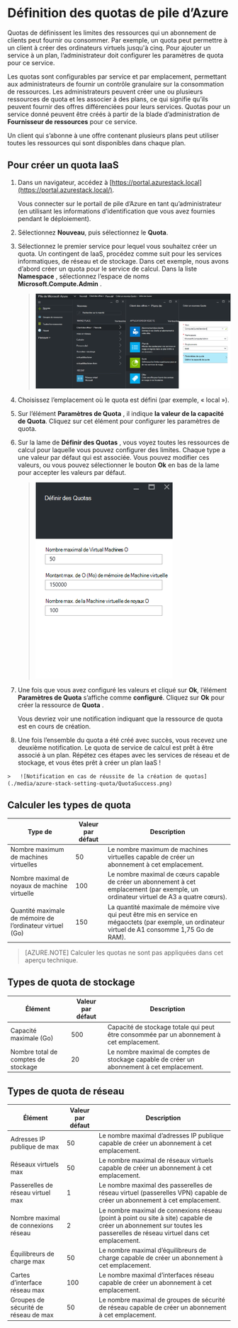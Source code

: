 <properties
    pageTitle="Quotas de pile Azure | Microsoft Azure"
    description="Administrateurs de définir des quotas pour limiter la quantité maximale de ressources locataires ayant accès à."
    services="azure-stack"
    documentationCenter=""
    authors="mattmcg"
    manager="byronr"
    editor=""/>

<tags
    ms.service="azure-stack"
    ms.workload="na"
    ms.tgt_pltfrm="na"
    ms.devlang="na"
    ms.topic="get-started-article"
    ms.date="09/26/2016"
    ms.author="mattmcg"/>



# <a name="set-quotas-in-azure-stack"></a>Définition des quotas de pile d’Azure

Quotas de définissent les limites des ressources qui un abonnement de clients peut fournir ou consommer. Par exemple, un quota peut permettre à un client à créer des ordinateurs virtuels jusqu'à cinq. Pour ajouter un service à un plan, l’administrateur doit configurer les paramètres de quota pour ce service.

Les quotas sont configurables par service et par emplacement, permettant aux administrateurs de fournir un contrôle granulaire sur la consommation de ressources. Les administrateurs peuvent créer une ou plusieurs ressources de quota et les associer à des plans, ce qui signifie qu’ils peuvent fournir des offres différenciées pour leurs services. Quotas pour un service donné peuvent être créés à partir de la blade d’administration de **Fournisseur de ressources** pour ce service.

Un client qui s’abonne à une offre contenant plusieurs plans peut utiliser toutes les ressources qui sont disponibles dans chaque plan.

## <a name="to-create-an-iaas-quota"></a>Pour créer un quota IaaS

1.  Dans un navigateur, accédez à [https://portal.azurestack.local](https://portal.azurestack.local/).

    Vous connecter sur le portail de pile d’Azure en tant qu’administrateur (en utilisant les informations d’identification que vous avez fournies pendant le déploiement).

2.  Sélectionnez **Nouveau**, puis sélectionnez le **Quota**.

3.  Sélectionnez le premier service pour lequel vous souhaitez créer un quota. Un contingent de IaaS, procédez comme suit pour les services informatiques, de réseau et de stockage.
Dans cet exemple, nous avons d’abord créer un quota pour le service de calcul. Dans la liste **Namespace** , sélectionnez l’espace de noms **Microsoft.Compute.Admin** .

    > ![Création d’un nouveau quota de calcul](./media/azure-stack-setting-quota/NewComputeQuota.PNG)

4.  Choisissez l’emplacement où le quota est défini (par exemple, « local »).

5.  Sur l’élément **Paramètres de Quota** , il indique **la valeur de la capacité de Quota**. Cliquez sur cet élément pour configurer les paramètres de quota.

6.  Sur la lame de **Définir des Quotas** , vous voyez toutes les ressources de calcul pour laquelle vous pouvez configurer des limites. Chaque type a une valeur par défaut qui est associée. Vous pouvez modifier ces valeurs, ou vous pouvez sélectionner le bouton **Ok** en bas de la lame pour accepter les valeurs par défaut.

    > ![Définition d’un quota de calcul](./media/azure-stack-setting-quota/SetQuotasBladeCompute.PNG)

7.  Une fois que vous avez configuré les valeurs et cliqué sur **Ok**, l’élément **Paramètres de Quota** s’affiche comme **configuré**. Cliquez sur **Ok** pour créer la ressource de **Quota** .

    Vous devriez voir une notification indiquant que la ressource de quota est en cours de création.

8.   Une fois l’ensemble du quota a été créé avec succès, vous recevez une deuxième notification. Le quota de service de calcul est prêt à être associé à un plan. Répétez ces étapes avec les services de réseau et de stockage, et vous êtes prêt à créer un plan IaaS !

    >   ![Notification en cas de réussite de la création de quotas](./media/azure-stack-setting-quota/QuotaSuccess.png)

## <a name="compute-quota-types"></a>Calculer les types de quota

|**Type de**                    |**Valeur par défaut**| **Description**|
|--------------------------- | ------------------------------------|------------------------------------------------------------------|
|Nombre maximum de machines virtuelles   |50|Le nombre maximum de machines virtuelles capable de créer un abonnement à cet emplacement. |
|Nombre maximal de noyaux de machine virtuelle              |100|Le nombre maximal de cœurs capable de créer un abonnement à cet emplacement (par exemple, un ordinateur virtuel de A3 a quatre cœurs).|
|Quantité maximale de mémoire de l’ordinateur virtuel (Go)         |150|La quantité maximale de mémoire vive qui peut être mis en service en mégaoctets (par exemple, un ordinateur virtuel de A1 consomme 1,75 Go de RAM).|

> [AZURE.NOTE] Calculer les quotas ne sont pas appliquées dans cet aperçu technique.

## <a name="storage-quota-types"></a>Types de quota de stockage

|**Élément**                           |**Valeur par défaut**   |**Description**|
|---------------------------------- |------------------- |-----------------------------------------------------------|
|Capacité maximale (Go)              |500                 |Capacité de stockage totale qui peut être consommée par un abonnement à cet emplacement.|
|Nombre total de comptes de stockage   |20                  |Le nombre maximal de comptes de stockage capable de créer un abonnement à cet emplacement.|

## <a name="network-quota-types"></a>Types de quota de réseau

|**Élément**                                                   |**Valeur par défaut**   |**Description**|
|----------------------------------------------------------| ------------------- |--------------------------------------------------------------------------------------------------------------------------------------------------------------------|
| Adresses IP publique de max                         |50                  |Le nombre maximal d’adresses IP publique capable de créer un abonnement à cet emplacement. |
| Réseaux virtuels max                   |50                  |Le nombre maximal de réseaux virtuels capable de créer un abonnement à cet emplacement. |
| Passerelles de réseau virtuel max           |1                   |Le nombre maximal des passerelles de réseau virtuel (passerelles VPN) capable de créer un abonnement à cet emplacement. |
| Nombre maximal de connexions réseau                |2                   |Le nombre maximal de connexions réseau (point à point ou site à site) capable de créer un abonnement sur toutes les passerelles de réseau virtuel dans cet emplacement. |
| Équilibreurs de charge max                     |50                  |Le nombre maximal d’équilibreurs de charge capable de créer un abonnement à cet emplacement. |
| Cartes d’interface réseau max                               |100                 |Le nombre maximal d’interfaces réseau capable de créer un abonnement à cet emplacement. |
| Groupes de sécurité de réseau de max            |50                  |Le nombre maximal de groupes de sécurité de réseau capable de créer un abonnement à cet emplacement. |
